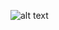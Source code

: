 ![alt text](https://github.com/volpert13/javaschool/blob/master/MetroInformator/src/main/webapp/static/images/logo.svg)
